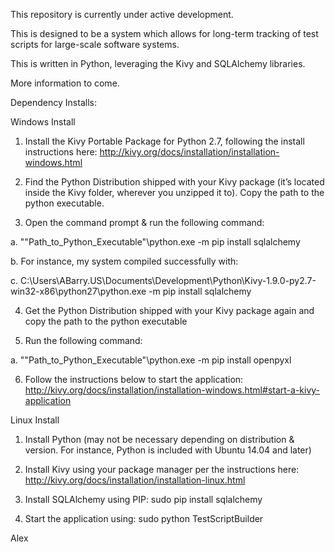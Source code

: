 This repository is currently under active development.

This is designed to be a system which allows for long-term tracking of test scripts for large-scale software systems.

This is written in Python, leveraging the Kivy and SQLAlchemy libraries.

More information to come.

Dependency Installs:

Windows Install

1.	Install the Kivy Portable Package for Python 2.7, following the install instructions here: http://kivy.org/docs/installation/installation-windows.html

2.	Find the Python Distribution shipped with your Kivy package (it’s located inside the Kivy folder, wherever you unzipped it to).  Copy the path to the python executable.

3.	Open the command prompt & run the following command:

a.	""Path_to_Python_Executable"\python.exe -m pip install sqlalchemy

b.	For instance, my system compiled successfully with:

c.	C:\Users\ABarry.US\Documents\Development\Python\Kivy-1.9.0-py2.7-win32-x86\python27\python.exe -m pip install sqlalchemy

4.	Get the Python Distribution shipped with your Kivy package again and copy the path to the python executable

5.	Run the following command:

a.	""Path_to_Python_Executable"\python.exe -m pip install openpyxl

6.	Follow the instructions below to start the application:  http://kivy.org/docs/installation/installation-windows.html#start-a-kivy-application


Linux Install

1.	Install Python (may not be necessary depending on distribution & version.  For instance, Python is included with Ubuntu 14.04 and later)

2.	Install Kivy using your package manager per the instructions here: http://kivy.org/docs/installation/installation-linux.html

3.	Install SQLAlchemy using PIP: sudo pip install sqlalchemy

4.	Start the application using: sudo python TestScriptBuilder


Alex
